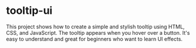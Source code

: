 # tooltip-ui
This project shows how to create a simple and stylish tooltip using HTML, CSS, and JavaScript. The tooltip appears when you hover over a button. It's easy to understand and great for beginners who want to learn UI effects.
